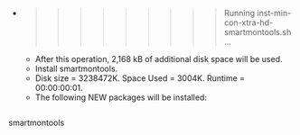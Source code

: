 * >>>>>>>>> Running inst-min-con-xtra-hd-smartmontools.sh ...
  * After this operation, 2,168 kB of additional disk space will be used.
  * Install smartmontools.
  * Disk size = 3238472K. Space Used = 3004K. Runtime = 00:00:00:01.
  * The following NEW packages will be installed:
  ```bash
smartmontools
  ```

